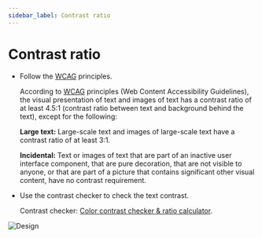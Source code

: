 ```yaml
---
sidebar_label: Contrast ratio
---
```


# Contrast ratio

- Follow the [WCAG](https://www.w3.org/TR/WCAG22/#contrast-minimum) principles.

    According to [WCAG](https://www.w3.org/TR/WCAG22/#contrast-minimum) principles (Web Content Accessibility Guidelines), the visual presentation of text and images of text has a contrast ratio of at least 4.5:1 (contrast ratio between text and background behind the text), except for the following:

    **Large text:** Large-scale text and images of large-scale text have a contrast ratio of at least 3:1.

    **Incidental:** Text or images of text that are part of an inactive user interface component, that are pure decoration, that are not visible to anyone, or that are part of a picture that contains significant other visual content, have no contrast requirement.

- Use the contrast checker to check the text contrast.

    Contrast checker: [Color contrast checker & ratio calculator](https://hexcolor.co/color-contrast-checker).

![Design](/img/design/ba249c39206dd58206c480b8f37aebdc.png)